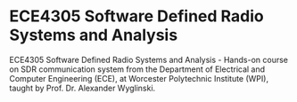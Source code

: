 # ECE4305 Software Defined Radio Systems and Analysis
ECE4305 Software Defined Radio Systems and Analysis - Hands-on course on SDR communication system from the Department of Electrical and Computer Engineering (ECE), at Worcester Polytechnic Institute (WPI), taught by Prof. Dr. Alexander Wyglinski.
